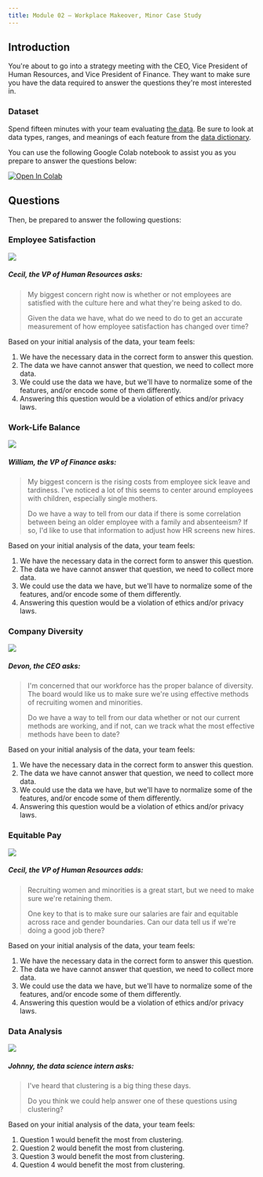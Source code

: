 ```yaml
---
title: Module 02 — Workplace Makeover, Minor Case Study
---
```


## Introduction
You're about to go into a strategy meeting with the CEO, Vice President of Human Resources, and Vice President of Finance. They want to make sure you have the data required to answer the questions they're most interested in.

### Dataset
Spend fifteen minutes with your team evaluating [the data]({{URLROOT}}/data/hr.csv). Be sure to look at data types, ranges, and meanings of each feature from the [data dictionary](./hr-dictionary.txt).

You can use the following Google Colab notebook to assist you as you prepare to answer the questions below:

[![Open In Colab](https://colab.research.google.com/assets/colab-badge.svg)](https://colab.research.google.com/github/byui-cse/cse450-course/blob/master/notebooks/Module_02.ipynb)

## Questions
Then, be prepared to answer the following questions:

### Employee Satisfaction

<div class="dialogue">
	<img src="{{URLROOT}}/shared/img/cecil.jpg">
	<h5>Cecil, the VP of Human Resources asks:</h5>
	<blockquote><p>My biggest concern right now is whether or not employees are satisfied with the culture here and what they're being asked to do.</p><p>Given the data we have, what do we need to do to get an accurate measurement of how employee satisfaction has changed over time?</p></blockquote>
</div>

Based on your initial analysis of the data, your team feels:

1. We have the necessary data in the correct form to answer this question.
2. The data we have cannot answer that question, we need to collect more data.
3. We could use the data we have, but we'll have to normalize some of the features, and/or encode some of them differently.
4. Answering this question would be a violation of ethics and/or privacy laws.

### Work-Life Balance
<div class="dialogue">
	<img src="{{URLROOT}}/shared/img/william.jpg">
	<h5>William, the VP of Finance asks:</h5>
	<blockquote><p>My biggest concern is the rising costs from employee sick leave and tardiness. I've noticed a lot of this seems to center around employees with children, especially single mothers.</p><p>Do we have a way to tell from our data if there is some correlation between being an older employee with a family and absenteeism? If so, I'd like to use that information to adjust how HR screens new hires.</p></blockquote>
</div>

Based on your initial analysis of the data, your team feels:

1. We have the necessary data in the correct form to answer this question.
2. The data we have cannot answer that question, we need to collect more data.
3. We could use the data we have, but we'll have to normalize some of the features, and/or encode some of them differently.
4. Answering this question would be a violation of ethics and/or privacy laws.


### Company Diversity
<div class="dialogue">
	<img src="{{URLROOT}}/shared/img/devon.jpg">
	<h5>Devon, the CEO asks:</h5>
	<blockquote><p>I'm concerned that our workforce has the proper balance of diversity. The board would like us to make sure we're using effective methods of recruiting women and minorities.</p> 
	<p>Do we have a way to tell from our data whether or not our current methods are working, and if not, can we track what the most effective methods have been to date?</p></blockquote>
</div>

Based on your initial analysis of the data, your team feels:

1. We have the necessary data in the correct form to answer this question.
2. The data we have cannot answer that question, we need to collect more data.
3. We could use the data we have, but we'll have to normalize some of the features, and/or encode some of them differently.
4. Answering this question would be a violation of ethics and/or privacy laws.


### Equitable Pay

<div class="dialogue">
	<img src="{{URLROOT}}/shared/img/cecil.jpg">
	<h5>Cecil, the VP of Human Resources adds:</h5>
	<blockquote><p>Recruiting women and minorities is a great start, but we need to make sure we're retaining them.</p><p>One key to that is to make sure our salaries are fair and equitable across race and gender boundaries. Can our data tell us if we're doing a good job there?</p></blockquote>
</div>

Based on your initial analysis of the data, your team feels:

1. We have the necessary data in the correct form to answer this question.
2. The data we have cannot answer that question, we need to collect more data.
3. We could use the data we have, but we'll have to normalize some of the features, and/or encode some of them differently.
4. Answering this question would be a violation of ethics and/or privacy laws.

### Data Analysis

<div class="dialogue">
	<img src="{{URLROOT}}/shared/img/johnny.jpg">
	<h5>Johnny, the data science intern asks:</h5>
	<blockquote><p>I've heard that clustering is a big thing these days.</p><p>Do you think we could help answer one of these questions using clustering?</p></blockquote>
</div>

Based on your initial analysis of the data, your team feels:

1. Question 1 would benefit the most from clustering.
2. Question 2 would benefit the most from clustering.
3. Question 3 would benefit the most from clustering.
4. Question 4 would benefit the most from clustering.


[^1]: [CEO photo by Oz Seyrek on Unsplash ](https://unsplash.com/photos/-Ir03_pgpMU)

[^2]: [VP of HR photo by Christina @ wocintechchat.com](https://unsplash.com/photos/SJvDxw0azqw)

[^3]: [VP of Finance photo by steffen Wienberg on Unsplash](https://unsplash.com/photos/ml-pxK0Ovmw)

[^4]: [Data Science Intern photo by Fábio Lucas on Unsplash](https://unsplash.com/photos/iczrMDNuvzkml-pxK0Ovmw)